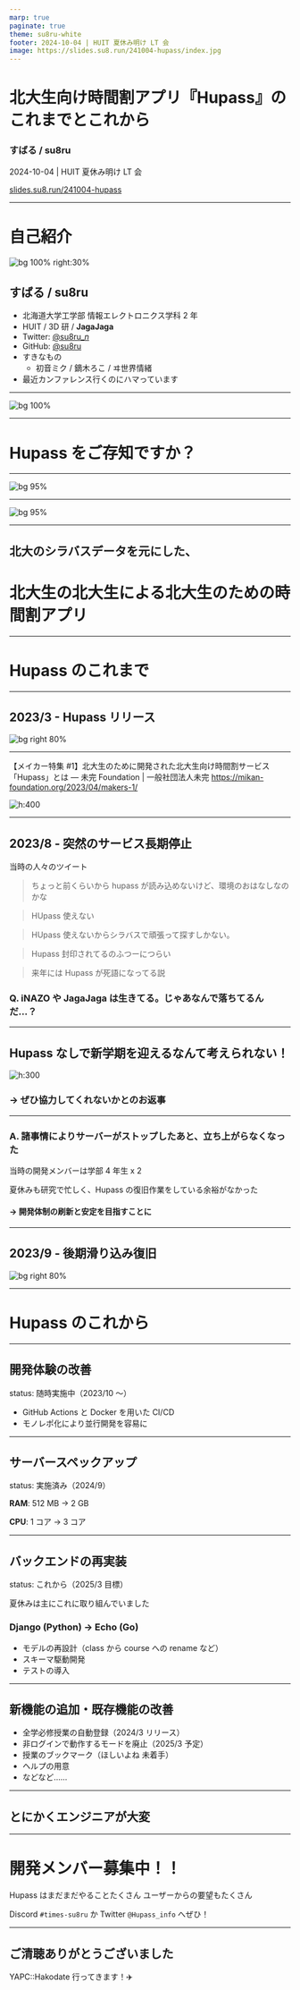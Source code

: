 ```yaml
---
marp: true
paginate: true
theme: su8ru-white
footer: 2024-10-04 | HUIT 夏休み明け LT 会
image: https://slides.su8.run/241004-hupass/index.jpg
---
```


# 北大生向け時間割アプリ『Hupass』の <br /> これまでとこれから

### すばる / su8ru

2024-10-04 | HUIT 夏休み明け LT 会

[slides.su8.run/241004-hupass](https://slides.su8.run/241004-hupass)

---

<!--
header: 北大生向け時間割アプリ『Hupass』のこれまでとこれから | su8ru
-->

# 自己紹介

![bg 100% right:30%](https://su8.run/avatar?s=1080)

## すばる / su8ru

- 北海道大学工学部
  情報エレクトロニクス学科 2 年
- HUIT / 3D 研 / **JagaJaga**
- Twitter: [@su8ru\__n_](https://twitter.com/su8ru_n)
- GitHub: [@su8ru](https://github.com/su8ru)
- すきなもの
  - 初音ミク / 鏑木ろこ / ヰ世界情緒
- 最近カンファレンス行くのにハマっています

---

![bg 100%](images/memory.png)

---

# Hupass をご存知ですか？

---

![bg 95%](images/timetable.png)

---

![bg 95%](images/search.png)

---

## 北大のシラバスデータを元にした、

# 北大生の北大生による北大生のための時間割アプリ

---

# Hupass のこれまで

---

## 2023/3 - Hupass リリース

![bg right 80%](images/release.png)

---

【メイカー特集 #1】北大生のために開発された北大生向け時間割サービス「Hupass」とは — 未完 Foundation | 一般社団法人未完
https://mikan-foundation.org/2023/04/makers-1/

![h:400](https://mikan-foundation.org/wp-content/uploads/2023/04/Makers-Core-6.png)

---

## 2023/8 - 突然のサービス長期停止

当時の人々のツイート

> ちょっと前くらいから hupass が読み込めないけど、環境のおはなしなのかな

> HUpass 使えない

> HUpass 使えないからシラバスで頑張って探すしかない。

> Hupass 封印されてるのふつーにつらい

> 来年には Hupass が死語になってる説

### Q. iNAZO や JagaJaga は生きてる。じゃあなんで落ちてるんだ…？

---

## Hupass なしで新学期を迎えるなんて考えられない！

![h:300](images/dm.png)

### → ぜひ協力してくれないかとのお返事

---

### A. 諸事情によりサーバーがストップしたあと、立ち上がらなくなった

当時の開発メンバーは学部 4 年生 x 2

夏休みも研究で忙しく、Hupass の復旧作業をしている余裕がなかった

#### → 開発体制の刷新と安定を目指すことに

---

## 2023/9 - 後期滑り込み復旧

![bg right 80%](images/recover.png)

---

# Hupass のこれから

---

## 開発体験の改善

status: 随時実施中（2023/10 ～）

- GitHub Actions と Docker を用いた CI/CD
- モノレポ化により並行開発を容易に

---

## サーバースペックアップ

status: 実施済み（2024/9）

**RAM**: 512 MB → 2 GB

**CPU**: 1 コア → 3 コア

---

## バックエンドの再実装

status: これから（2025/3 目標）

夏休みは主にこれに取り組んでいました

### Django (Python) → Echo (Go)

- モデルの再設計（class から course への rename など）
- スキーマ駆動開発
- テストの導入

---

## 新機能の追加・既存機能の改善

- 全学必修授業の自動登録（2024/3 リリース）
- 非ログインで動作するモードを廃止（2025/3 予定）
- 授業のブックマーク（ほしいよね 未着手）
- ヘルプの用意
- などなど……

---

## とにかくエンジニアが大変

---

# 開発メンバー募集中！！

Hupass はまだまだやることたくさん
ユーザーからの要望もたくさん

Discord `#times-su8ru` か Twitter `@Hupass_info` へぜひ！

---

## ご清聴ありがとうございました

YAPC::Hakodate 行ってきます！:airplane:
